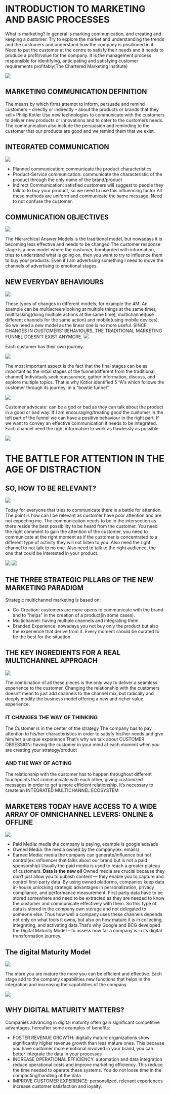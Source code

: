 # INTRODUCTION TO MARKETING AND BASIC PROCESSES
What is marketing? In general is marking communication, and creating and keeping a customer. Try to explore the market and understanding the trends and the customers and understand how the company is positioned in it. Need to put the customer at the centre to satisfy their needs and it needs to produce a profit/value for the company.
It is the management process responsible for identifying, anticipating and satisfying customer requirements profitably(The Chartered Marketing Institute)

![](https://i.imgur.com/Ekh3dvn.png)

## MARKETING COMMUNICATION DEFINITION
The means by which firms attempt to inform, persuade and remind customers – directly or indirectly – about the products or brands that
they sell» Philip Kotler
Use new technologies to communicate with the customers to deliver new products or innovations and to cater to the customers needs.
The communication also include the persuasion and reminding to the customer that our products are good and we remind them that we exist.
## INTEGRATED COMMUNICATION
![](https://i.imgur.com/xtGOkxY.png)

- Planned communication: communicate the product characteristics
- Product-Service communication: communicate the characteristic of the product through the only name of the brand/product
- Indirect Communication: satisfied customers will suggest to people they talk to to buy your product, so we need to use this influencing factor
All these methods are uniform and communicate the same message. Need to not confuse the customer.
## COMMUNICATION OBJECTIVES
![](https://i.imgur.com/BgO4WiL.png)

The Hierarchical Answer Models is the traditional model, but nowadays it is becoming less effective and needs to be changed
The customer response stage is a new model where the customer, bombarded with information, tries to understand what is going on, then you want to try to influence them to buy your products.
Even if I am advertising something I need to move the channels of advertising to emotional stages.
## NEW EVERYDAY BEHAVIOURS
![](https://i.imgur.com/HSPFSHt.png)

These types of changes in different models, for example the 4M.
An example can be multiscreen(looking at multiple things at the same time), multitasking(doing multiple actions at the same time), multichannel(use different channels for the same action) and mobile(using mobile devices).
So we need a new model as the linear one is no more useful.
SINCE CHANGES IN CUSTOMERS’ BEHAVIOURS, THE  TRADITIONAL  MARKETING
 FUNNEL DOESN’T EXIST ANYMORE.
 ![](https://i.imgur.com/Jy0Tod1.png)

Each customer has their own journey. 

![](https://i.imgur.com/hQ1TtUj.png)

The most important aspect is the fact that the final stages can be as important as the initial stages of the funnel(different from the traditional channel)
Individuals seek reassurance, gather information, discuss, and explore multiple topics. That is why Kotler identified 5 “A”s which follows the customer through its journey, in a “bowtie funnel”.

![](https://i.imgur.com/soUt21C.png)

Customer advocate: can be a god or bad as they can talk about the product in a good or bad way. If I am encouraging/treating good the customer in the left part of the funnel we can have a positive behaviour in the right part.
If we want to convey an effective communication it needs to be integrated. Each channel need the right information to work as flawlessly as possible

![](https://i.imgur.com/s6Vrgq2.png)

# THE BATTLE FOR ATTENTION IN THE AGE OF DISTRACTION
## SO, HOW TO BE RELEVANT?
![](https://i.imgur.com/ZPA1Fat.png)

Today for everyone that tries to communicate there is a battle for attention. The point is how can I be relevant as customer have poor attention and are not expecting me. The communication needs to be in the intersection as there reside the best possibility to be heard from the customer.
You need the right comment to gain the attention of the customer, you need to communicate at the right moment as if the customer is concentrated to a different type of activity they will not listen to you. Also need the right channel to not talk to no one. Also need to talk to the right audience, the one that could be interested in your product.

![](https://i.imgur.com/rEPDZWY.png)
![](https://i.imgur.com/lknwTck.png)


## THE THREE STRATEGIC PILLARS OF THE NEW MARKETING PARADIGM
Strategic multichannel marketing is based on:
- Co-Creation: customers are more opens to communicate with the brand and to "helps" in the creation of a product(in some cases).
- Multichannel: having multiple channels and integrating them 
- Branded Experience: nowadays you not buy only the product but also the experience that derive from it. Every moment should be curated to be the best for the situation
## THE KEY INGREDIENTS FOR A REAL MULTICHANNEL APPROACH
![](https://i.imgur.com/qgbXZtA.png)

The combination of all these pieces is the only way to deliver a seamless experience to the customer. 
Changing the relationship with the customers doesn’t mean to just add channels to the channel mix, but radically and deeply modify the business model offering a new and richer value experience.
### IT CHANGES THE WAY OF THINKING
The Customer is in the center of the strategy
The company has to pay attention to his/her characteristics in order to satisfy his/her needs and give him/her a unique experience
That’s why we talk about CUSTOMER OBSESSION: having the customer in your mind at each moment when you are creating your strategy/product
### AND THE WAY OF ACTING
The relationship with the customer has to happen throughout different
touchpoints that communicate with each other, giving customized
messages in order to get a more efficient relationship. It’s necessary to create an INTEGRATED MULTICHANNEL ECOSYSTEM
## MARKETERS TODAY HAVE ACCESS TO A WIDE ARRAY OF OMNICHANNEL LEVERS: ONLINE & OFFLINE
![](https://i.imgur.com/nPNtlmF.png)

- Paid Media: media the company is paying, example is google ads/ads
- Owned Media: the media owned by the company(ex: emails)
- Earned Media: media the company can generate/influence but not control(ex: influencer that talks about our brand but is not a paid sponsorship)
Usually the paid media is used to reach a greater plateau of customers.
**Data is the new oil**
Owned media are crucial because they don’t just allow you to publish content — they enable you to capture and control first-party data.
By using owned platforms, companies keep data in-house,unlocking strategic advantages in personalization, privacy compliance, and performance measurement.
First party data have to be stored somewhere and need to be extracted as they are needed to know the customer and communicate effectively with them. So this type of data is stored in the company own storage and not delegated to someone else. 
Thus how well a company uses these channels depends not only on what tools it owns, but also on how mature it is in collecting, integrating, and activating data.That’s why Google and BCG developed the Digital Maturity Model – to assess how far a company is in its digital transformation journey.
## The digital Maturity Model
![](https://i.imgur.com/1UvplM9.png)

The more you are mature the more you can be efficient and effective. Each stage add to the company capabilities new functions that helps in the integration and increasing the capabilities of the company.

![](https://i.imgur.com/udvD4KH.png)

## WHY DIGITAL MATURITY MATTERS?
Companies advancing in digital maturity often gain significant competitive advantages, hereafter some examples of benefits:
- FOSTER REVENUE GROWTH: digitally mature organizations show significantly higher revenue growth than less mature ones. This because you have customer more emotional involved in your brand, you can better integrate the data in your processes
- INCREASE OPERATIONAL EFFICIENCY: automation and data integration reduce operational costs and improve marketing efficiency. This reduce the time needed to operate these systems. You do not loose time in the compacting/handling of the data.
- IMPROVE CUSTOMER EXPERIENCE: personalized, relevant experiences increase customer satisfaction and loyalty. 
